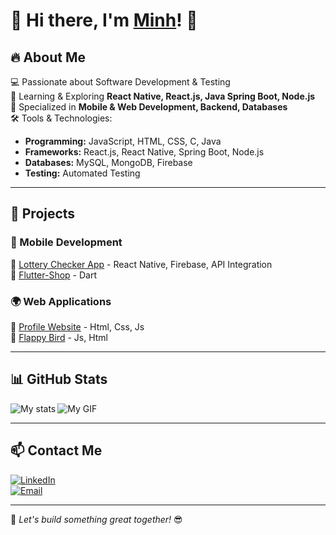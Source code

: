 # 👋 Hi there, I'm [Minh](https://nguyenminh183.github.io/profile_minh/)! 🚀  

## 🔥 About Me  
💻 Passionate about Software Development & Testing  
🌱 Learning & Exploring **React Native, React.js, Java Spring Boot, Node.js**  
🎯 Specialized in **Mobile & Web Development, Backend, Databases**  
🛠️ Tools & Technologies:  
  - **Programming:** JavaScript, HTML, CSS, C, Java 
  - **Frameworks:** React.js, React Native, Spring Boot, Node.js  
  - **Databases:** MySQL, MongoDB, Firebase  
  - **Testing:** Automated Testing  

---

## 🚀 Projects  
### 📱 Mobile Development  
🔹 [Lottery Checker App](https://github.com/nguyenminh183/DoSo) - React Native, Firebase, API Integration  
🔹 [Flutter-Shop](https://github.com/nguyenminh183/AppFlutter) - Dart  

### 🌍 Web Applications  
🔹 [Profile Website](https://github.com/nguyenminh183/profile_minh) - Html, Css, Js   
🔹 [Flappy Bird](https://nguyenminh183.github.io/flappy-bird-game) - Js, Html

---

## 📊 GitHub Stats  
<img alt="My stats" align="left" src="https://github-readme-stats.vercel.app/api?username=nguyenminh183&theme=tokyonight"/>


![My GIF](https://media.giphy.com/media/xT9IgzoKnwFNmISR8I/giphy.gif)

---

## 📫 Contact Me  
[![LinkedIn](https://img.shields.io/badge/LinkedIn-Connect-blue?style=flat&logo=linkedin)](https://www.linkedin.com/in/minh-nguyen-485248334)  
[![Email](https://img.shields.io/badge/Email-Contact-red?style=flat&logo=gmail)](mailto:nndminh03@gmail.com)

---
🚀 *Let's build something great together!* 😎  
